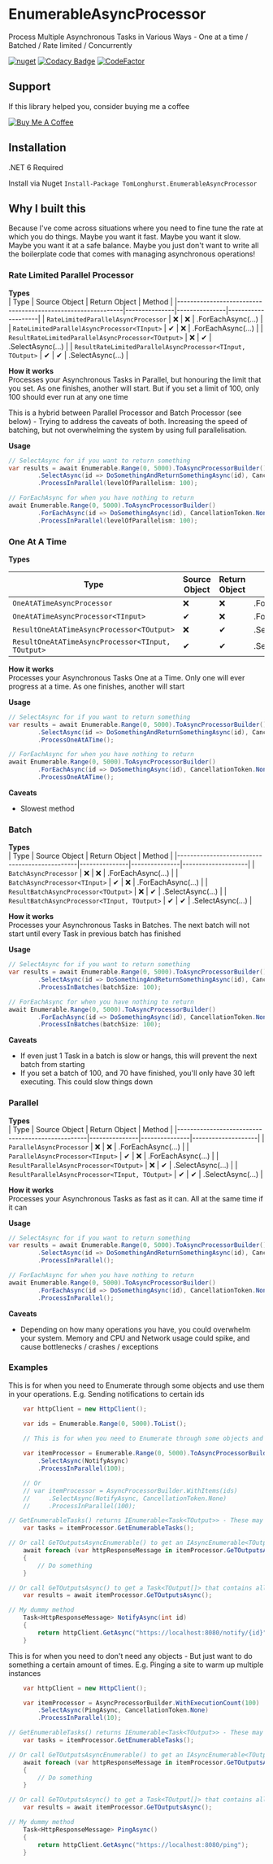 # EnumerableAsyncProcessor
Process Multiple Asynchronous Tasks in Various Ways - One at a time / Batched / Rate limited / Concurrently

[![nuget](https://img.shields.io/nuget/v/TomLonghurst.EnumerableAsyncProcessor.svg)](https://www.nuget.org/packages/TomLonghurst.EnumerableAsyncProcessor/)
[![Codacy Badge](https://app.codacy.com/project/badge/Grade/9c57d16dc4a841629560707c5ab3019d)](https://www.codacy.com/gh/thomhurst/EnumerableAsyncProcessor/dashboard?utm_source=github.com&amp;utm_medium=referral&amp;utm_content=thomhurst/EnumerableAsyncProcessor&amp;utm_campaign=Badge_Grade)
[![CodeFactor](https://www.codefactor.io/repository/github/thomhurst/enumerableAsyncProcessor/badge)](https://www.codefactor.io/repository/github/thomhurst/enumerableAsyncProcessor)
<!-- ![Nuget](https://img.shields.io/nuget/dt/TomLonghurst.EnumerableAsyncProcessor) -->

## Support

If this library helped you, consider buying me a coffee

<a href="https://www.buymeacoffee.com/tomhurst" target="_blank"><img src="https://www.buymeacoffee.com/assets/img/custom_images/orange_img.png" alt="Buy Me A Coffee" style="height: auto !important;width: auto !important;" ></a>

## Installation
.NET 6 Required

Install via Nuget
`Install-Package TomLonghurst.EnumerableAsyncProcessor`

## Why I built this
Because I've come across situations where you need to fine tune the rate at which you do things.
Maybe you want it fast.
Maybe you want it slow.
Maybe you want it at a safe balance.
Maybe you just don't want to write all the boilerplate code that comes with managing asynchronous operations!

### Rate Limited Parallel Processor

**Types**  
| Type                                                        | Source Object | Return Object | Method             |
|-------------------------------------------------------------|---------------|---------------|--------------------|
| `RateLimitedParallelAsyncProcessor`                         | ❌             | ❌             | .ForEachAsync(...) |
| `RateLimitedParallelAsyncProcessor<TInput>`                | ✔             | ❌             | .ForEachAsync(...) |
| `ResultRateLimitedParallelAsyncProcessor<TOutput>`          | ❌             | ✔             | .SelectAsync(...)  |
| `ResultRateLimitedParallelAsyncProcessor<TInput, TOutput>` | ✔             | ✔             | .SelectAsync(...)  |

**How it works**  
Processes your Asynchronous Tasks in Parallel, but honouring the limit that you set. As one finishes, another will start. But if you set a limit of 100, only 100 should ever run at any one time

This is a hybrid between Parallel Processor and Batch Processor (see below) - Trying to address the caveats of both. Increasing the speed of batching, but not overwhelming the system by using full parallelisation.

**Usage**  
```csharp
// SelectAsync for if you want to return something
var results = await Enumerable.Range(0, 5000).ToAsyncProcessorBuilder()
        .SelectAsync(id => DoSomethingAndReturnSomethingAsync(id), CancellationToken.None)
        .ProcessInParallel(levelOfParallelism: 100);

// ForEachAsync for when you have nothing to return
await Enumerable.Range(0, 5000).ToAsyncProcessorBuilder()
        .ForEachAsync(id => DoSomethingAsync(id), CancellationToken.None) 
        .ProcessInParallel(levelOfParallelism: 100);
```

### One At A Time

**Types**  

| Type                                               | Source Object | Return Object | Method             |
|----------------------------------------------------|---------------|---------------|--------------------|
| `OneAtATimeAsyncProcessor`                         | ❌             | ❌             | .ForEachAsync(...) |
| `OneAtATimeAsyncProcessor<TInput>`                | ✔             | ❌             | .ForEachAsync(...) |
| `ResultOneAtATimeAsyncProcessor<TOutput>`          | ❌             | ✔             | .SelectAsync(...)  |
| `ResultOneAtATimeAsyncProcessor<TInput, TOutput>` | ✔             | ✔             | .SelectAsync(...)  |

**How it works**  
Processes your Asynchronous Tasks One at a Time. Only one will ever progress at a time. As one finishes, another will start

**Usage**  
```csharp
// SelectAsync for if you want to return something
var results = await Enumerable.Range(0, 5000).ToAsyncProcessorBuilder()
        .SelectAsync(id => DoSomethingAndReturnSomethingAsync(id), CancellationToken.None)
        .ProcessOneAtATime();

// ForEachAsync for when you have nothing to return
await Enumerable.Range(0, 5000).ToAsyncProcessorBuilder()
        .ForEachAsync(id => DoSomethingAsync(id), CancellationToken.None) 
        .ProcessOneAtATime();
```

**Caveats**  
-   Slowest method

### Batch

**Types**  
| Type                                          | Source Object | Return Object | Method             |
|-----------------------------------------------|---------------|---------------|--------------------|
| `BatchAsyncProcessor`                         | ❌             | ❌             | .ForEachAsync(...) |
| `BatchAsyncProcessor<TInput>`                | ✔             | ❌             | .ForEachAsync(...) |
| `ResultBatchAsyncProcessor<TOutput>`          | ❌             | ✔             | .SelectAsync(...)  |
| `ResultBatchAsyncProcessor<TInput, TOutput>` | ✔             | ✔             | .SelectAsync(...)  |

**How it works**  
Processes your Asynchronous Tasks in Batches. The next batch will not start until every Task in previous batch has finished

**Usage**  
```csharp
// SelectAsync for if you want to return something
var results = await Enumerable.Range(0, 5000).ToAsyncProcessorBuilder()
        .SelectAsync(id => DoSomethingAndReturnSomethingAsync(id), CancellationToken.None)
        .ProcessInBatches(batchSize: 100);

// ForEachAsync for when you have nothing to return
await Enumerable.Range(0, 5000).ToAsyncProcessorBuilder()
        .ForEachAsync(id => DoSomethingAsync(id), CancellationToken.None) 
        .ProcessInBatches(batchSize: 100);
```

**Caveats**  
-   If even just 1 Task in a batch is slow or hangs, this will prevent the next batch from starting
-   If you set a batch of 100, and 70 have finished, you'll only have 30 left executing. This could slow things down

### Parallel

**Types**  
| Type                                             | Source Object | Return Object | Method             |
|--------------------------------------------------|---------------|---------------|--------------------|
| `ParallelAsyncProcessor`                         | ❌             | ❌             | .ForEachAsync(...) |
| `ParallelAsyncProcessor<TInput>`                | ✔             | ❌             | .ForEachAsync(...) |
| `ResultParallelAsyncProcessor<TOutput>`          | ❌             | ✔             | .SelectAsync(...)  |
| `ResultParallelAsyncProcessor<TInput, TOutput>` | ✔             | ✔             | .SelectAsync(...)  |

**How it works**  
Processes your Asynchronous Tasks as fast as it can. All at the same time if it can

**Usage**  
```csharp
// SelectAsync for if you want to return something
var results = await Enumerable.Range(0, 5000).ToAsyncProcessorBuilder()
        .SelectAsync(id => DoSomethingAndReturnSomethingAsync(id), CancellationToken.None)
        .ProcessInParallel();

// ForEachAsync for when you have nothing to return
await Enumerable.Range(0, 5000).ToAsyncProcessorBuilder()
        .ForEachAsync(id => DoSomethingAsync(id), CancellationToken.None) 
        .ProcessInParallel();
```

**Caveats**  
-   Depending on how many operations you have, you could overwhelm your system. Memory and CPU and Network usage could spike, and cause bottlenecks / crashes / exceptions

### Examples
This is for when you need to Enumerate through some objects and use them in your operations. E.g. Sending notifications to certain ids
```csharp
    var httpClient = new HttpClient();

    var ids = Enumerable.Range(0, 5000).ToList();

    // This is for when you need to Enumerate through some objects and use them in your operations
    
    var itemProcessor = Enumerable.Range(0, 5000).ToAsyncProcessorBuilder()
        .SelectAsync(NotifyAsync)
        .ProcessInParallel(100);

    // Or
    // var itemProcessor = AsyncProcessorBuilder.WithItems(ids)
    //     .SelectAsync(NotifyAsync, CancellationToken.None)
    //     .ProcessInParallel(100);

// GetEnumerableTasks() returns IEnumerable<Task<TOutput>> - These may have completed, or may still be waiting to finish.
    var tasks = itemProcessor.GetEnumerableTasks();

// Or call GeTOutputsAsyncEnumerable() to get an IAsyncEnumerable<TOutput> so you can process them in real-time as they finish.
    await foreach (var httpResponseMessage in itemProcessor.GeTOutputsAsyncEnumerable())
    {
        // Do something
    }

// Or call GeTOutputsAsync() to get a Task<TOutput[]> that contains all of the finished results 
    var results = await itemProcessor.GeTOutputsAsync();

// My dummy method
    Task<HttpResponseMessage> NotifyAsync(int id)
    {
        return httpClient.GetAsync("https://localhost:8080/notify/{id}");
    }
```

This is for when you need to don't need any objects - But just want to do something a certain amount of times. E.g. Pinging a site to warm up multiple instances
```csharp
    var httpClient = new HttpClient();

    var itemProcessor = AsyncProcessorBuilder.WithExecutionCount(100)
        .SelectAsync(PingAsync, CancellationToken.None)
        .ProcessInParallel(10);

// GetEnumerableTasks() returns IEnumerable<Task<TOutput>> - These may have completed, or may still be waiting to finish.
    var tasks = itemProcessor.GetEnumerableTasks();

// Or call GeTOutputsAsyncEnumerable() to get an IAsyncEnumerable<TOutput> so you can process them in real-time as they finish.
    await foreach (var httpResponseMessage in itemProcessor.GeTOutputsAsyncEnumerable())
    {
        // Do something
    }

// Or call GeTOutputsAsync() to get a Task<TOutput[]> that contains all of the finished results 
    var results = await itemProcessor.GeTOutputsAsync();

// My dummy method
    Task<HttpResponseMessage> PingAsync()
    {
        return httpClient.GetAsync("https://localhost:8080/ping");
    }
```
